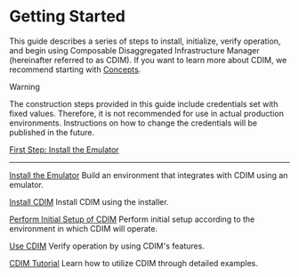 # Getting Started

This guide describes a series of steps to install, initialize, verify operation, and begin using Composable Disaggregated Infrastructure Manager (hereinafter referred to as CDIM). If you want to learn more about CDIM, we recommend starting with [Concepts](../../concepts/en/README.md).

> [!WARNING]
> The construction steps provided in this guide include credentials set with fixed values. Therefore, it is not recommended for use in actual production environments. Instructions on how to change the credentials will be published in the future.

[First Step: Install the Emulator](emulator/emulator.md)

---

[Install the Emulator](emulator/emulator.md)
Build an environment that integrates with CDIM using an emulator.

[Install CDIM](install/install.md)
Install CDIM using the installer.

[Perform Initial Setup of CDIM](setup/setup.md)
Perform initial setup according to the environment in which CDIM will operate.

[Use CDIM](use/use.md)
Verify operation by using CDIM's features.

[CDIM Tutorial](../../tutorial/en/README.md)
Learn how to utilize CDIM through detailed examples.
